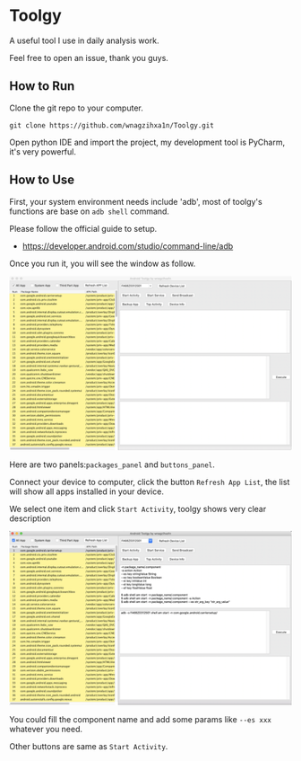 # Toolgy

A useful tool I use in daily analysis work. 

Feel free to open an issue, thank you guys.

## How to Run
Clone the git repo to your computer.
```
git clone https://github.com/wnagzihxa1n/Toolgy.git
```

Open python IDE and import the project, my development tool is PyCharm, it's very powerful.

## How to Use
First, your system environment needs include 'adb', most of toolgy's functions are base on `adb shell` command.

Please follow the official guide to setup.
- https://developer.android.com/studio/command-line/adb

Once you run it, you will see the window as follow.

![](resources/main_window.png)

Here are two panels:`packages_panel` and `buttons_panel`.

Connect your device to computer, click the button `Refresh App List`, the list will show all apps installed in your device.

We select one item and click `Start Activity`, toolgy shows very clear description

![](resources/start_activity.png)

You could fill the component name and add some params like `--es xxx` whatever you need.

Other buttons are same as `Start Activity`.